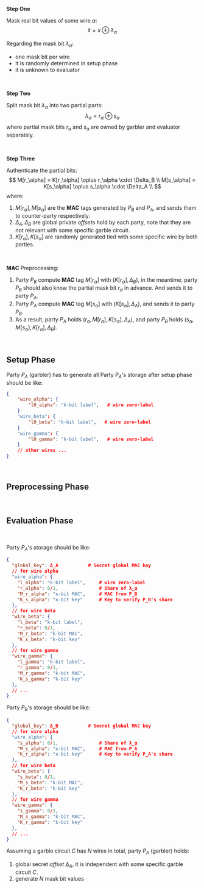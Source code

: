 **Step One**

Mask real bit values of some wire $\alpha$:
$$
\hat{x} = x \oplus \lambda_\alpha
$$

Regarding the mask bit $\lambda_\alpha$:
- one mask bit per wire
- it is randomly determined in setup phase
- it is unknown to evaluator

<br />

**Step Two**

Split mask bit $\lambda_\alpha$ into two partial parts:
$$
\lambda_\alpha = r_\alpha \oplus s_\alpha
$$
where partial mask bits $r_\alpha$ and $s_\alpha$ are owned by garbler and evaluator separately.

<br />

**Step Three**

Authenticate the partial bits: 
$$
M[r_\alpha] = K[r_\alpha] \oplus r_\alpha \cdot \Delta_B \\
M[s_\alpha] = K[s_\alpha] \oplus s_\alpha \cdot \Delta_A \\
$$
where:
1. $M[r_\alpha], M[s_\alpha]$ are the **MAC** tags generated by $P_B$ and $P_A$, and sends them to counter-party respectively.
2. $\Delta_A, \Delta_B$ are global private *offset*s hold by each party, note that they are not relevant with some specific garble circuit. 
3. $K[r_\alpha], K[s_\alpha]$ are randomly generated tied with some specific wire by both parties.

<br />

**MAC** Preprocessing:
1. Party $P_B$ compute **MAC** tag $M[r_\alpha]$ with $(K[r_\alpha], \Delta_B)$, in the meantime, party $P_B$ should also know the partial mask bit $r_\alpha$ in advance. And sends it to party $P_A$.
2. Party $P_A$ compute **MAC** tag $M[s_\alpha]$ with $(K[s_\alpha], \Delta_A)$, and sends it to party $P_B$.
3. As a result, party $P_A$ holds $(r_\alpha, M[r_\alpha], K[s_\alpha], \Delta_A)$, and party $P_B$ holds $(s_\alpha, M[s_\alpha], K[r_\alpha], \Delta_B)$.

<br />

## Setup Phase

Party $P_A$ (garbler) has to generate all Party $P_A$'s storage after setup phase should be like:
```json
{
    "wire_alpha": {
        "l0_alpha": "k-bit label",   # wire zero-label
    }
    "wire_beta": {
        "l0_beta": "k-bit label",   # wire zero-label
    }
    "wire_gamma": {
        "l0_gamma": "k-bit label",   # wire zero-label
    }
    // other wires ...
}
```

<br />

## Preprocessing Phase

<br />

## Evaluation Phase

<br />

Party $P_A$'s storage should be like:
```json
{
  "global_key": Δ_A           # Secret global MAC key
  // for wire alpha
  "wire_alpha": {
    "l_alpha": "k-bit label",     # wire zero-label
    "r_alpha": 0/1,               # Share of λ_α
    "M_r_alpha": "κ-bit MAC",     # MAC from P_B
    "K_s_alpha": "κ-bit key"      # Key to verify P_B's share
  },
  // for wire beta
  "wire_beta": {
    "l_beta": "k-bit label",     
    "r_beta": 0/1,
    "M_r_beta": "k-bit MAC",
    "K_s_beta": "k-bit key"
  },
  // for wire gamma
  "wire_gamma": {
    "l_gamma": "k-bit label",
    "r_gamma": 0/1,
    "M_r_gamma": "k-bit MAC",
    "K_s_gamma": "k-bit key"
  },
  // ...
}
```

Party $P_B$'s storage should be like:
```json
{
  "global_key": Δ_B           # Secret global MAC key
  // for wire alpha
  "wire_alpha": {
    "s_alpha": 0/1,               # Share of λ_α
    "M_s_alpha": "κ-bit MAC",     # MAC from P_A
    "K_r_alpha": "κ-bit key"      # Key to verify P_A's share
  },
  // for wire beta
  "wire_beta": {
    "s_beta": 0/1,
    "M_s_beta": "k-bit MAC",
    "K_r_beta": "k-bit key"
  },
  // for wire gamma
  "wire_gamma": {
    "s_gamma": 0/1,
    "M_s_gamma": "k-bit MAC",
    "K_r_gamma": "k-bit key"
  },
  // ...
}
```



Assuming a garble circuit $C$ has $N$ wires in total, party $P_A$ (garbler) holds:
1. global secret *offset* $\Delta_A$, it is independent with some specific garble circuit $C$.
2. generate $N$ mask bit values 